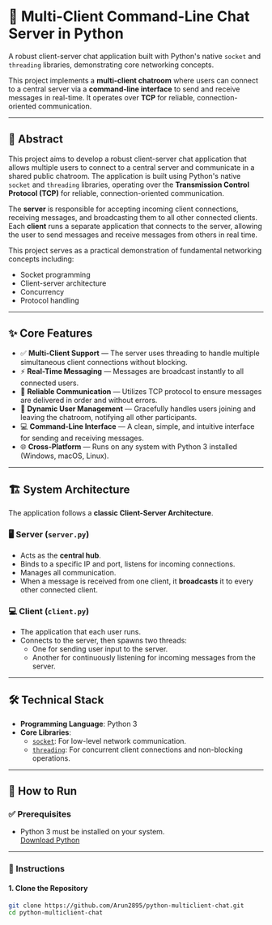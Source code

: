# 💬 Multi-Client Command-Line Chat Server in Python

A robust client-server chat application built with Python's native `socket` and `threading` libraries, demonstrating core networking concepts.

This project implements a **multi-client chatroom** where users can connect to a central server via a **command-line interface** to send and receive messages in real-time. It operates over **TCP** for reliable, connection-oriented communication.

---

## 📖 Abstract

This project aims to develop a robust client-server chat application that allows multiple users to connect to a central server and communicate in a shared public chatroom. The application is built using Python's native `socket` and `threading` libraries, operating over the **Transmission Control Protocol (TCP)** for reliable, connection-oriented communication.

The **server** is responsible for accepting incoming client connections, receiving messages, and broadcasting them to all other connected clients.  
Each **client** runs a separate application that connects to the server, allowing the user to send messages and receive messages from others in real time.

This project serves as a practical demonstration of fundamental networking concepts including:
- Socket programming  
- Client-server architecture  
- Concurrency  
- Protocol handling

---

## ✨ Core Features

- ✅ **Multi-Client Support** — The server uses threading to handle multiple simultaneous client connections without blocking.  
- ⚡ **Real-Time Messaging** — Messages are broadcast instantly to all connected users.  
- 🧠 **Reliable Communication** — Utilizes TCP protocol to ensure messages are delivered in order and without errors.  
- 👥 **Dynamic User Management** — Gracefully handles users joining and leaving the chatroom, notifying all other participants.  
- 💻 **Command-Line Interface** — A clean, simple, and intuitive interface for sending and receiving messages.  
- 🌐 **Cross-Platform** — Runs on any system with Python 3 installed (Windows, macOS, Linux).

---

## 🏗️ System Architecture

The application follows a **classic Client-Server Architecture**.

### 🖥️ Server (`server.py`)
- Acts as the **central hub**.  
- Binds to a specific IP and port, listens for incoming connections.  
- Manages all communication.  
- When a message is received from one client, it **broadcasts** it to every other connected client.

### 💻 Client (`client.py`)
- The application that each user runs.  
- Connects to the server, then spawns two threads:
  - One for sending user input to the server.
  - Another for continuously listening for incoming messages from the server.

---

## 🛠️ Technical Stack

- **Programming Language**: Python 3  
- **Core Libraries**:
  - [`socket`](https://docs.python.org/3/library/socket.html): For low-level network communication.
  - [`threading`](https://docs.python.org/3/library/threading.html): For concurrent client connections and non-blocking operations.

---

## 🚀 How to Run

### ✅ Prerequisites
- Python 3 must be installed on your system.  
  [Download Python](https://www.python.org/downloads/)

---

### 🧭 Instructions

#### 1. Clone the Repository
```bash
git clone https://github.com/Arun2895/python-multiclient-chat.git
cd python-multiclient-chat

